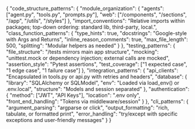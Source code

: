 {
  "code_structure_patterns": {
    "module_organization": {
      "agents": ["agent.py", "tools.py", "prompts.py"],
      "web": ["/components", "/sections", "/app", "/utils", "/styles"]
    },
    "import_conventions": "Relative imports within packages; top-down ordering: standard lib, third-party, local.",
    "class_function_patterns": {
      "type_hints": true,
      "docstrings": "Google-style with Args and Returns",
      "inline_reason_comments": true,
      "max_file_length": 500,
      "splitting": "Modular helpers as needed"
    }
  },
  "testing_patterns": {
    "file_structure": "/tests mirrors main app structure",
    "mocking": "unittest.mock or dependency injection; external calls are mocked",
    "assertion_style": "Pytest assertions",
    "test_coverage": ["1 expected case", "1 edge case", "1 failure case"]
  },
  "integration_patterns": {
    "api_clients": "Encapsulated in tools.py or api.py with retries and headers",
    "database": {
      "library": "SQLAlchemy or SQLModel",
      "env": "Loaded via load_env() or .env.local",
      "structure": "Models and session separated"
    },
    "authentication": {
      "method": ["JWT", "API Keys"],
      "location": ".env only",
      "front_end_handling": "Tokens via middleware/session"
    }
  },
  "cli_patterns": {
    "argument_parsing": "argparse or click",
    "output_formatting": "rich, tabulate, or formatted print",
    "error_handling": "try/except with specific exceptions and user-friendly messages"
  }
}
